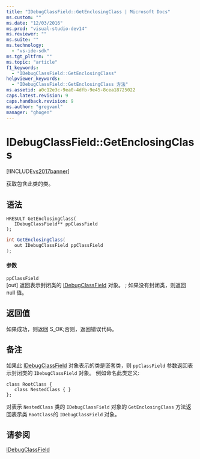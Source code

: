 ```yaml
---
title: "IDebugClassField::GetEnclosingClass | Microsoft Docs"
ms.custom: ""
ms.date: "12/03/2016"
ms.prod: "visual-studio-dev14"
ms.reviewer: ""
ms.suite: ""
ms.technology: 
  - "vs-ide-sdk"
ms.tgt_pltfrm: ""
ms.topic: "article"
f1_keywords: 
  - "IDebugClassField::GetEnclosingClass"
helpviewer_keywords: 
  - "IDebugClassField::GetEnclosingClass 方法"
ms.assetid: a0c12e3c-9ea0-4dfb-9e45-8cea18725022
caps.latest.revision: 9
caps.handback.revision: 9
ms.author: "gregvanl"
manager: "ghogen"
---
```

# IDebugClassField::GetEnclosingClass
[!INCLUDE[vs2017banner](../../../code-quality/includes/vs2017banner.md)]

获取包含此类的类。  
  
## 语法  
  
```cpp#  
HRESULT GetEnclosingClass(   
   IDebugClassField** ppClassField  
);  
```  
  
```c#  
int GetEnclosingClass(  
   out IDebugClassField ppClassField  
);  
```  
  
#### 参数  
 `ppClassField`  
 \[out\] 返回表示封闭类的 [IDebugClassField](../../../extensibility/debugger/reference/idebugclassfield.md) 对象。  ; 如果没有封闭类，则返回 null 值。  
  
## 返回值  
 如果成功，则返回 S\_OK;否则，返回错误代码。  
  
## 备注  
 如果此 [IDebugClassField](../../../extensibility/debugger/reference/idebugclassfield.md) 对象表示的类是嵌套类，则 `ppClassField` 参数返回表示封闭类的 `IDebugClassField` 对象。  例如命名此类定义:  
  
```  
class RootClass {  
   class NestedClass { }  
};  
```  
  
 对表示 `NestedClass` 类的 `IDebugClassField` 对象的 `GetEnclosingClass` 方法返回表示类 `RootClass`的 `IDebugClassField` 对象。  
  
## 请参阅  
 [IDebugClassField](../../../extensibility/debugger/reference/idebugclassfield.md)